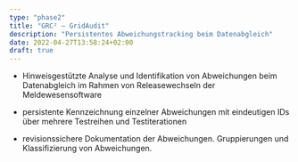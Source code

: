 ```yaml
---
type: "phase2"
title: "GRC² – GridAudit"
description: "Persistentes Abweichungstracking beim Datenabgleich"
date: 2022-04-27T13:58:24+02:00
draft: true
---
```


* Hinweisgestützte Analyse und Identifikation von Abweichungen beim Datenabgleich im Rahmen von Releasewechseln der Meldewesensoftware

* persistente Kennzeichnung einzelner Abweichungen mit eindeutigen IDs über mehrere Testreihen und Testiterationen

* revisionssichere Dokumentation der Abweichungen. Gruppierungen und Klassifizierung von Abweichungen.